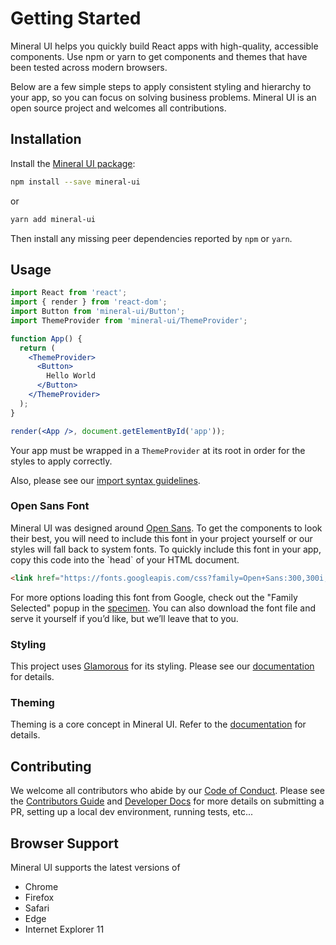 # Getting Started

Mineral UI helps you quickly build React apps with high-quality, accessible components.
Use npm or yarn to get components and themes that have been tested across modern browsers.

Below are a few simple steps to apply consistent styling and hierarchy to your app,
so you can focus on solving business problems.
Mineral UI is an open source project and welcomes all contributions.

## Installation

Install the [Mineral UI package](https://www.npmjs.com/package/mineral-ui):

```bash
npm install --save mineral-ui
```

or

```bash
yarn add mineral-ui
```

Then install any missing peer dependencies reported by `npm` or `yarn`.

## Usage

```jsx
import React from 'react';
import { render } from 'react-dom';
import Button from 'mineral-ui/Button';
import ThemeProvider from 'mineral-ui/ThemeProvider';

function App() {
  return (
    <ThemeProvider>
      <Button>
        Hello World
      </Button>
    </ThemeProvider>
  );
}

render(<App />, document.getElementById('app'));
```

<Callout title="Note">
  <p key="one">Your app must be wrapped in a <code key="two">ThemeProvider</code> at its root
  in order for the styles to apply correctly.</p>

  <p key="three">Also, please see our <a key="four" href="https://github.com/mineral-ui/mineral-ui/tree/master/docs/import-syntax.md">import syntax guidelines</a>.</p>
</Callout>

### Open Sans Font

Mineral UI was designed around
[Open Sans](https://fonts.google.com/specimen/Open+Sans). To get the
components to look their best, you will need to include this font in your
project yourself or our styles will fall back to system fonts. To
quickly include this font in your app, copy this code into the \`head\`
of your HTML document.

```html
<link href="https://fonts.googleapis.com/css?family=Open+Sans:300,300i,400,400i,600,600i,700,700i,800,800i" rel="stylesheet">
```

For more options loading this font from Google, check out the "Family Selected"
popup in the [specimen](https://fonts.google.com/specimen/Open+Sans?selection.family=Open+Sans).
You can also download the font file and serve it yourself if you’d like,
but we’ll leave that to you.

### Styling

This project uses [Glamorous](https://github.com/paypal/glamorous) for
its styling. Please see our
[documentation](https://github.com/mineral-ui/mineral-ui/blob/master/docs/styling.md)
for details.

### Theming

Theming is a core concept in Mineral UI. Refer to the
[documentation](/guidelines/theming) for details.

## Contributing

We welcome all contributors who abide by our
[Code of Conduct](https://github.com/mineral-ui/mineral-ui/blob/master/CODE_OF_CONDUCT.md).
Please see the [Contributors Guide](https://github.com/mineral-ui/mineral-ui/blob/master/CONTRIBUTING.md)
and [Developer Docs](https://github.com/mineral-ui/mineral-ui/blob/master/docs/README.md)
for more details on submitting a PR, setting up a local dev environment,
running tests, etc...

## Browser Support

Mineral UI supports the latest versions of

- Chrome
- Firefox
- Safari
- Edge
- Internet Explorer 11
